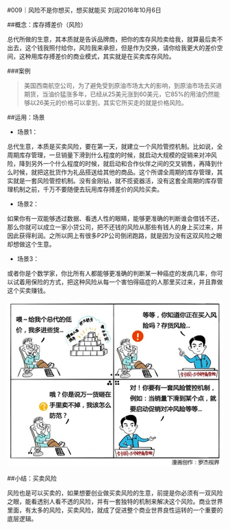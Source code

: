 #009｜风险不是你想买，想买就能买
刘润2016年10月6日

##概念：库存搏差价（风险）

总代所做的生意，其本质就是告诉品牌商，把你的库存风险卖给我，就算最后卖不出去，这个钱我照付给你，风险我来承担，但是作为交换，请你给我更大的差价空间，这种用库存搏差价的商业模式，其实就是在买卖库存风险。

###案例

>美国西南航空公司，为了避免受到原油市场太大的影响，到原油市场去买进期货，当油价猛涨多年，已经从25美元涨到60美元，它85%的用油仍然能够以26美元的价格可以拿到，其实它所买走的就是价格风险。

##运用：场景

- 场景1：

总代生意，本质是买卖风险，要在第一天，就建立一个风险管控机制。比如说，全周期库存管理，一旦销量下滑到什么程度的时候，就启动大规模的促销来对冲风险，降到另外一个什么程度的时候，就启动和合作伙伴之间的交叉销售，再降到什么时候，就把这批货作为礼品搭送给其他的商品。这个所谓全周期的库存管理，其实就是一套风险管控机制。没有金刚钻，就不揽瓷器活，没有这套全周期的库存管理机制之前，千万不要随便去玩用库存搏差价的风险买卖。

- 场景2：

如果你有一双能够透过数据、看透人性的眼睛，能够更准确的判断谁会借钱不还，那么你就可以成立一家小贷公司，把不还钱的风险从那些有钱人的身上买过来，并因此获得利润。之所以网上有很多P2P公司倒闭跑路，就是因为没有这双风险之眼却想做这个生意。

- 场景3：

或者你是个数学家，你比所有人都能够更准确的判断某一种癌症的发病几率，你可以试着用保险的方式，把这种风险从每一个害怕得癌症的人那里买过来，并且靠做这个买卖赚钱。

![](./_image/2017-08-04-10-04-55.jpg)

##小结：买卖风险

风险也是可以买卖的，如果想要创业做买卖风险的生意，前提是你必须有一双风险之眼，能看透别人看不透的风险，并有一套独特的机制来解决这个风险。商业世界里面，有太多的风险，买卖风险，就成了促进整个商业世界良性运转的一个重要的底层逻辑。
